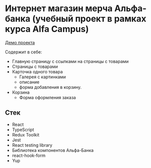 # Интернет магазин мерча Альфа-банка (учебный проект в рамках курса Alfa Campus)
[Демо проекта](https://unnastasya.github.io/online_shop_A-store/#)

Содержит в себе:
* Главную страницу с ссылками на страницы с товарами
* Страницы с товарами
* Карточка одного товара
    * Галерея с картинками
    * описание
    * форма добавления в корзину.
* Корзина
    * Форма оформления заказа

## Стек
* React
* TypeScript 
* Redux Toolkit
* Jest 
* React testing library
* Библиотека компонентов Альфа-Банка
* react-hook-form
* Yup
